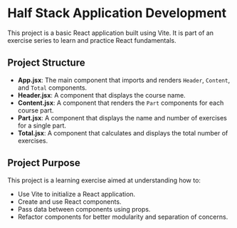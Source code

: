 # Half Stack Application Development

This project is a basic React application built using Vite. It is part of an exercise series to learn and practice React fundamentals.

## Project Structure

- **App.jsx**: The main component that imports and renders `Header`, `Content`, and `Total` components.
- **Header.jsx**: A component that displays the course name.
- **Content.jsx**: A component that renders the `Part` components for each course part.
- **Part.jsx**: A component that displays the name and number of exercises for a single part.
- **Total.jsx**: A component that calculates and displays the total number of exercises.

## Project Purpose

This project is a learning exercise aimed at understanding how to:

- Use Vite to initialize a React application.
- Create and use React components.
- Pass data between components using props.
- Refactor components for better modularity and separation of concerns.
